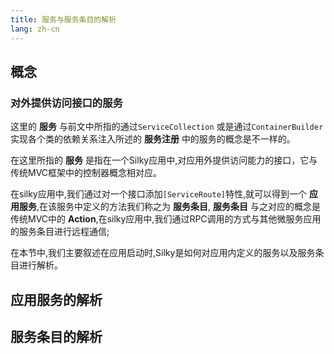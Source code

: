 ```yaml
---
title: 服务与服务条目的解析
lang: zh-cn
---
```


## 概念

### 对外提供访问接口的服务

这里的 **服务** 与前文中所指的通过`ServiceCollection` 或是通过`ContainerBuilder`实现各个类的依赖关系注入所述的 **服务注册** 中的服务的概念是不一样的。

在这里所指的 **服务** 是指在一个Silky应用中,对应用外提供访问能力的接口，它与传统MVC框架中的控制器概念相对应。

在silky应用中,我们通过对一个接口添加`[ServiceRoute]`特性,就可以得到一个 **应用服务**,在该服务中定义的方法我们称之为 **服务条目**, **服务条目** 与之对应的概念是传统MVC中的 **Action**,在silky应用中,我们通过RPC调用的方式与其他微服务应用的服务条目进行远程通信;

在本节中,我们主要叙述在应用启动时,Silky是如何对应用内定义的服务以及服务条目进行解析。

## 应用服务的解析

## 服务条目的解析